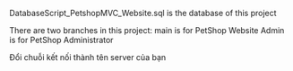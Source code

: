 DatabaseScript_PetshopMVC_Website.sql is the database of this project

There are two branches in this project:
main is for PetShop Website
Admin is for PetShop Administrator

Đổi chuỗi kết nối thành tên server của bạn

